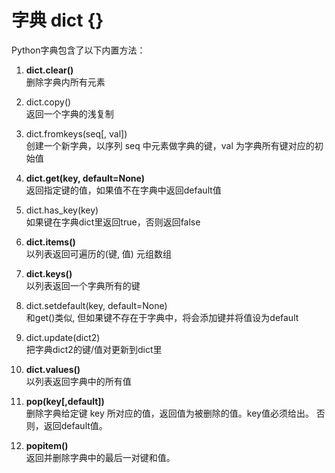 # 字典 dict {}

Python字典包含了以下内置方法：  
1. **dict.clear()**  
删除字典内所有元素  

2. dict.copy()  
返回一个字典的浅复制  

3. dict.fromkeys(seq[, val])  
创建一个新字典，以序列 seq 中元素做字典的键，val 为字典所有键对应的初始值  

4. **dict.get(key, default=None)**  
返回指定键的值，如果值不在字典中返回default值  

5. dict.has_key(key)  
如果键在字典dict里返回true，否则返回false  

6. **dict.items()**  
以列表返回可遍历的(键, 值) 元组数组  

7. **dict.keys()**  
以列表返回一个字典所有的键  

8. dict.setdefault(key, default=None)  
和get()类似, 但如果键不存在于字典中，将会添加键并将值设为default  

9. dict.update(dict2)  
把字典dict2的键/值对更新到dict里  

10. **dict.values()**  
以列表返回字典中的所有值  

11. **pop(key[,default])**  
删除字典给定键 key 所对应的值，返回值为被删除的值。key值必须给出。 否则，返回default值。  

12. **popitem()**  
返回并删除字典中的最后一对键和值。  